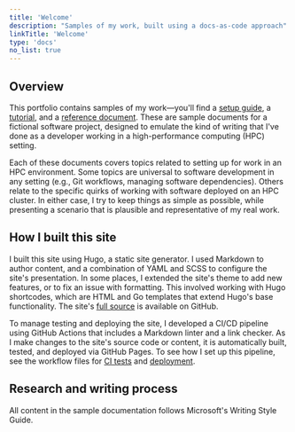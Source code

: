 ```yaml
---
title: 'Welcome'
description: "Samples of my work, built using a docs-as-code approach"
linkTitle: 'Welcome'
type: 'docs'
no_list: true
---
```


## Overview

This portfolio contains samples of my work—you'll find a [setup guide](/get-started/quickstart/), a [tutorial](/get-started/hpc-tutorial/), and a [reference document](/reference/environment-variables/).
These are sample documents for a fictional software project, designed to emulate the kind of writing that I've done as a developer working in a high-performance computing (HPC) setting.

Each of these documents covers topics related to setting up for work in an HPC environment.
Some topics are universal to software development in any setting (e.g., Git workflows, managing software dependencies).
Others relate to the specific quirks of working with software deployed on an HPC cluster.
In either case, I try to keep things as simple as possible, while presenting a scenario that is plausible and representative of my real work.

## How I built this site

I built this site using Hugo, a static site generator.
I used Markdown to author content, and a combination of YAML and SCSS to configure the site's presentation.
In some places, I extended the site's theme to add new features, or to fix an issue with formatting.
This involved working with Hugo shortcodes, which are HTML and Go templates that extend Hugo's base functionality.
The site's [full source](https://github.com/nandstand/sample-site) is available on GitHub.

To manage testing and deploying the site, I developed a CI/CD pipeline using GitHub Actions that includes a Markdown linter and a link checker.
As I make changes to the site's source code or content, it is automatically built, tested, and deployed via GitHub Pages.
To see how I set up this pipeline, see the workflow files for [CI tests](https://github.com/nandstand/sample-site/blob/main/.github/workflows/ci.yml) and [deployment](https://github.com/nandstand/sample-site/blob/main/.github/workflows/deploy.yml).

## Research and writing process

All content in the sample documentation follows Microsoft's Writing Style Guide.
